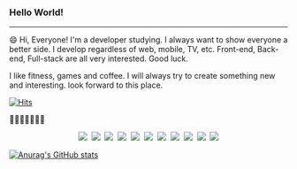 ###  Hello World! 
---

😄 Hi, Everyone! I'm a developer studying. I always want to show everyone a better side. 
I develop regardless of web, mobile, TV, etc. Front-end, Back-end, Full-stack are all very interested. Good luck.

I like fitness, games and coffee.
I will always try to create something new and interesting. look forward to this place.

[![Hits](https://hits.seeyoufarm.com/api/count/incr/badge.svg?url=https%3A%2F%2Fgithub.com%2FRiccioRyu%2Fhit-counter&count_bg=%23CA2DE3&title_bg=%23555555&icon=&icon_color=%23E7E7E7&title=hits&edge_flat=false)](https://hits.seeyoufarm.com)

📕📗📘📙📓📔📒
<p style="text-align:center;">
<img src="https://img.shields.io/badge/JavaScript-F7DF1E?style=flat-square&logo=JavaScript&logoColor=white" />&nbsp;
<img src="https://img.shields.io/badge/React-61DAFB?style=flat-square&logo=React&logoColor=white" />&nbsp;
<img src="https://img.shields.io/badge/Redux-764ABC?style=flat-square&logo=Redux&logoColor=white" />&nbsp;
<img src="https://img.shields.io/badge/Node.js-339933?style=flat-square&logo=Node.js&logoColor=white" />&nbsp;
<img src="https://img.shields.io/badge/jQuery-0769AD?style=flat-square&logo=jQuery&logoColor=white" />&nbsp;
<img src="https://img.shields.io/badge/Java-007396?style=flat-square&logo=Java&logoColor=white" />&nbsp;
<img src="https://img.shields.io/badge/MongoDB-47A248?style=flat-square&logo=MongoDB&logoColor=white" />&nbsp;
<img src="https://img.shields.io/badge/MySQL-4479A1?style=flat-square&logo=MySQL&logoColor=white" />&nbsp;
<img src="https://img.shields.io/badge/HTML5-E34F26?style=flat-square&logo=HTML5&logoColor=white" />&nbsp;
<img src="https://img.shields.io/badge/CSS3-1572B6?style=flat-square&logo=CSS3&logoColor=white" />&nbsp;
<img src="https://img.shields.io/badge/Sass-CC6699?style=flat-square&logo=Sass&logoColor=white" />

<!--
[![Anurag's github stats](https://github-readme-stats.vercel.app/api?username=RiccioRyu)](https://github.com/anuraghazra/github-readme-stats)
-->
[![Anurag's GitHub stats](https://github-readme-stats.vercel.app/api?username=RiccioRyu&show_icons=true&theme=dracula)](https://github.com/anuraghazra/github-readme-stats)



<!--
**RiccioRyu/RiccioRyu** is a ✨ _special_ ✨ repository because its `README.md` (this file) appears on your GitHub profile.

Here are some ideas to get you started:

- 🔭 I’m currently working on ...
- 🌱 I’m currently learning ...
- 👯 I’m looking to collaborate on ...
- 🤔 I’m looking for help with ...
- 💬 Ask me about ...
- 📫 How to reach me: ...
- 😄 Pronouns: ...
- ⚡ Fun fact: ...

👋

-->
